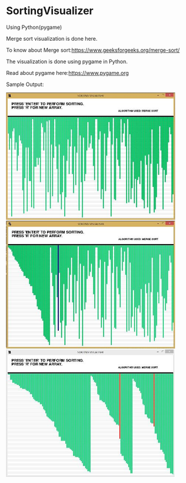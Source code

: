# SortingVisualizer
Using Python(pygame)

Merge sort visualization is done here.

To know about Merge sort:https://www.geeksforgeeks.org/merge-sort/

The visualization is done using pygame in Python.

Read about pygame here:https://www.pygame.org

Sample Output:


![ex1](https://github.com/ManojNallusamy/SortingVisualizer/blob/master/ex1.JPG)<!-- .element height="50%" width="50%" -->
![ex2](https://github.com/ManojNallusamy/SortingVisualizer/blob/master/ex2.JPG)
![exx3](https://github.com/ManojNallusamy/SortingVisualizer/blob/master/ex4.JPG)
